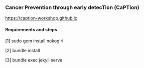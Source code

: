 ### Cancer Prevention through early detecTion (CaPTion)

https://caption-workshop.github.io

#### Requirements and steps

[1]  sudo gem install nokogiri 

[2] bundle install

[3] bundle exec jekyll serve
